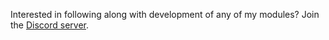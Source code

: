Interested in following along with development of any of my modules? Join the [Discord server](https://discord.gg/QAG8eWABGT).
